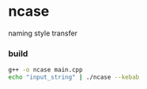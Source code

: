 # ncase
naming style transfer

### build

```bash
g++ -o ncase main.cpp
echo "input_string" | ./ncase --kebab
```
